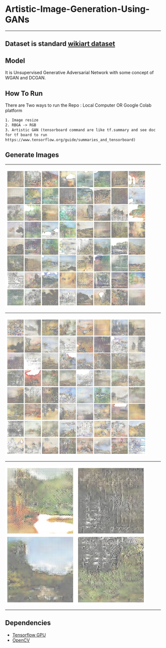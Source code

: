 # Artistic-Image-Generation-Using-GANs

***

## Dataset is standard [wikiart dataset](https://www.wikiart.org/)

## Model
  It is Unsupervised Generative Adversarial Network with some concept of WGAN and DCGAN.

## How To Run
   There are Two ways to run the Repo : Local Computer OR Google Colab platform
    
    1. Image resize
    2. RBGA -> RGB 
    3. Artistic GAN (tensorboard command are like tf.summary and see doc for tf board to run https://www.tensorflow.org/guide/summaries_and_tensorboard) 


## Generate Images
***
![image](https://github.com/param087/Artistic-Image-Generation-Using-GANs/blob/master/Images/Generated/artistgan_full.jpg)
***
![image](https://github.com/param087/Artistic-Image-Generation-Using-GANs/blob/master/Images/Generated/artistgan_full2.jpg)
***
![image](https://github.com/param087/Artistic-Image-Generation-Using-GANs/blob/master/Images/Generated/artistgan_half_1.jpg)
***


## Dependencies

* [Tensorflow GPU](https://www.tensorflow.org/) 
* [OpenCV](https://pypi.org/project/opencv-python/)
